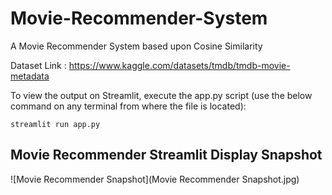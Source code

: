 # Movie-Recommender-System
A Movie Recommender System based upon Cosine Similarity


Dataset Link : https://www.kaggle.com/datasets/tmdb/tmdb-movie-metadata

To view the output on Streamlit, execute the app.py script (use the below command on any terminal from where the file is located):
```
streamlit run app.py
```

## Movie Recommender Streamlit Display Snapshot

![Movie Recommender Snapshot](Movie Recommender Snapshot.jpg)




